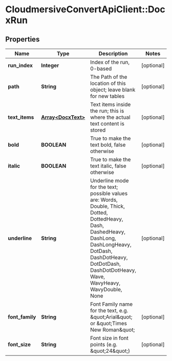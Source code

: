 # CloudmersiveConvertApiClient::DocxRun

## Properties
Name | Type | Description | Notes
------------ | ------------- | ------------- | -------------
**run_index** | **Integer** | Index of the run, 0-based | [optional] 
**path** | **String** | The Path of the location of this object; leave blank for new tables | [optional] 
**text_items** | [**Array&lt;DocxText&gt;**](DocxText.md) | Text items inside the run; this is where the actual text content is stored | [optional] 
**bold** | **BOOLEAN** | True to make the text bold, false otherwise | [optional] 
**italic** | **BOOLEAN** | True to make the text italic, false otherwise | [optional] 
**underline** | **String** | Underline mode for the text; possible values are: Words, Double, Thick, Dotted, DottedHeavy, Dash, DashedHeavy, DashLong, DashLongHeavy, DotDash, DashDotHeavy, DotDotDash, DashDotDotHeavy, Wave, WavyHeavy, WavyDouble, None | [optional] 
**font_family** | **String** | Font Family name for the text, e.g. \&quot;Arial\&quot; or \&quot;Times New Roman\&quot; | [optional] 
**font_size** | **String** | Font size in font points (e.g. \&quot;24\&quot;) | [optional] 


